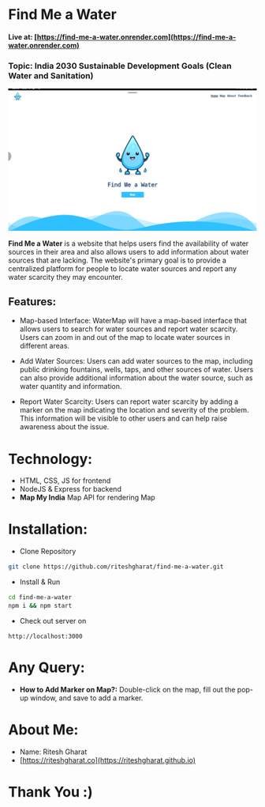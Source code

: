 # Find Me a Water 
#### Live at: [https://find-me-a-water.onrender.com](https://find-me-a-water.onrender.com)
### Topic: India 2030 Sustainable Development Goals (Clean Water and Sanitation)

![/frontend/screenshots/ss1.jpg](/frontend/screenshots/ss1.jpg)

**Find Me a Water** is a website that helps users find the availability of water sources in their area and also allows users to add information about water sources that are lacking. The website's primary goal is to provide a centralized platform for people to locate water sources and report any water scarcity they may encounter.
    
## Features:
      
* Map-based Interface: WaterMap will have a map-based interface that allows users to search for water sources and report water scarcity. Users can zoom in and out of the map to locate water sources in different areas.
      
* Add Water Sources: Users can add water sources to the map, including public drinking fountains, wells, taps, and other sources of water. Users can also provide additional information about the water source, such as water quantity and information.
      
* Report Water Scarcity: Users can report water scarcity by adding a marker on the map indicating the location and severity of the problem. This information will be visible to other users and can help raise awareness about the issue.

# Technology:
* HTML, CSS, JS for frontend
* NodeJS & Express for backend
* **Map My India** Map API for rendering Map

# Installation:
* Clone Repository
```bash
git clone https://github.com/riteshgharat/find-me-a-water.git
```
* Install & Run
```bash
cd find-me-a-water
npm i && npm start
```
* Check out server on
```
http://localhost:3000
```

# Any Query:
* **How to Add Marker on Map?:** Double-click on the map, fill out the pop-up window, and save to add a marker.

# About Me:
* Name: Ritesh Gharat
* [https://riteshgharat.co](https://riteshgharat.github.io)

# Thank You :)

